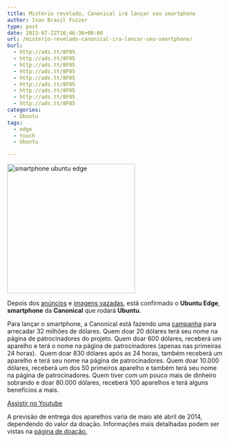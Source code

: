 ```yaml
---
title: Mistério revelado, Canonical irá lançar seu smartphone
author: Ivan Brasil Fuzzer
type: post
date: 2013-07-22T16:46:36+00:00
url: /misterio-revelado-canonical-ira-lancar-seu-smartphone/
burl:
  - http://ads.tt/8F05
  - http://ads.tt/8F05
  - http://ads.tt/8F05
  - http://ads.tt/8F05
  - http://ads.tt/8F05
  - http://ads.tt/8F05
  - http://ads.tt/8F05
  - http://ads.tt/8F05
  - http://ads.tt/8F05
categories:
  - Ubuntu
tags:
  - edge
  - touch
  - Ubuntu

---
```

<a href="http://www.ubuntero.com.br/wp-content/uploads/2013/07/ubuntu-edge-1.jpg" rel="lightbox"><img class="size-medium wp-image-5762 aligncenter" title="smartphone ubuntu edge" alt="smartphone ubuntu edge" src="http://www.ubuntero.com.br/wp-content/uploads/2013/07/ubuntu-edge-1-296x300.jpg" width="296" height="300" /></a>

Depois dos [anúncios][1] e [imagens vazadas][2], está confirmado o **Ubuntu Edge**, **smartphone** da **Canonical** que rodará **Ubuntu**.

Para lançar o smartphone, a Canonical está fazendo uma <a href="http://www.indiegogo.com/projects/ubuntu-edge" target="_blank" rel="nofollow">campanha</a> para arrecadar 32 milhões de dólares. Quem doar 20 dólares terá seu nome na página de patrocinadores do projeto. Quem doar 600 dólares, receberá um aparelho e terá o nome na página de patrocinadores (apenas nas primeiras 24 horas).  Quem doar 830 dólares após as 24 horas, também receberá um aparelho e terá seu nome na página de patrocinadores. Quem doar 10.000 dólares, receberá um dos 50 primeiros aparelho e também terá seu nome na página de patrocinadores. Quem tiver com um pouco mais de dinheiro sobrando e doar 80.000 dólares, receberá 100 aparelhos e terá alguns benefícios a mais.

<div class="video">
</div>

<p class="button">
  <a href="http://www.youtube.com/embed/fFN4k-AFEbw" target="_blank" rel="nofollow">Assistir no Youtube</a>
</p>

A previsão de entrega dos aparelhos varia de maio até abril de 2014, dependendo do valor da doação. Informações mais detalhadas podem ser vistas na <a href="http://www.indiegogo.com/projects/ubuntu-edge" target="_blank" rel="nofollow">página de doação.</a>

 [1]: http://www.ubuntero.com.br/2013/07/misterio-revelado-canonical-ira-lancar-seu-smartphone/ "Mistério revelado, Canonical irá lançar seu smartphone"
 [2]: http://www.ubuntero.com.br/2013/07/sera-este-o-primeiro-dispositivo-com-ubuntu-touch/ "Será este o primeiro dispositivo com Ubuntu Touch?"